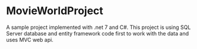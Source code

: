 # MovieWorldProject
A sample project implemented with .net 7 and C#.
This project is using SQL Server database and entity framework code first to work with the data and uses MVC web api. 
